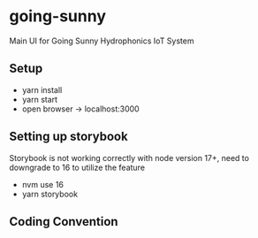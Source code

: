# going-sunny

Main UI for Going Sunny Hydrophonics IoT System

## Setup

- yarn install
- yarn start
- open browser -> localhost:3000

## Setting up storybook

Storybook is not working correctly with node version 17+, need to downgrade to 16 to utilize the feature

- nvm use 16
- yarn storybook

## Coding Convention
